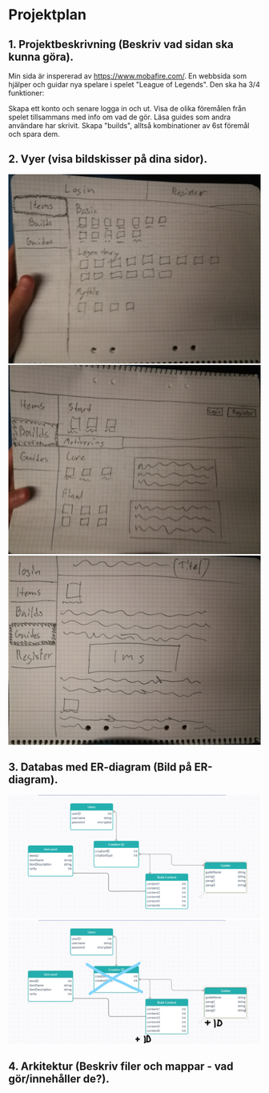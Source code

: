# Projektplan

## 1. Projektbeskrivning (Beskriv vad sidan ska kunna göra).
Min sida är inspererad av https://www.mobafire.com/. En webbsida som hjälper och guidar nya spelare i spelet "League of Legends". Den ska ha 3/4 funktioner:

Skapa ett konto och senare logga in och ut.
Visa de olika föremålen från spelet tillsammans med info om vad de gör.
Läsa guides som andra användare har skrivit.
Skapa "builds", alltså kombinationer av 6st föremål och spara dem. 
## 2. Vyer (visa bildskisser på dina sidor).
![items](images/items.jpg)
![builds](images/builds.jpg)
![guides](images/guides.jpg)
## 3. Databas med ER-diagram (Bild på ER-diagram).
![ER](images/ER-diagram.png)
![EREdit](images/ER-diagramEdit.jpg)
## 4. Arkitektur (Beskriv filer och mappar - vad gör/innehåller de?).
